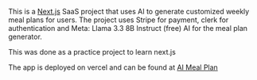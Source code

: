 This is a [Next.js](https://nextjs.org) SaaS project that uses AI to generate customized weekly meal plans for users.
The project uses Stripe for payment, clerk for authentication and Meta: Llama 3.3 8B Instruct (free) AI for the meal plan generator.

This was done as a practice project to learn next.js

The app is deployed on vercel and can be found at [AI Meal Plan](https://aimealplan.store)
